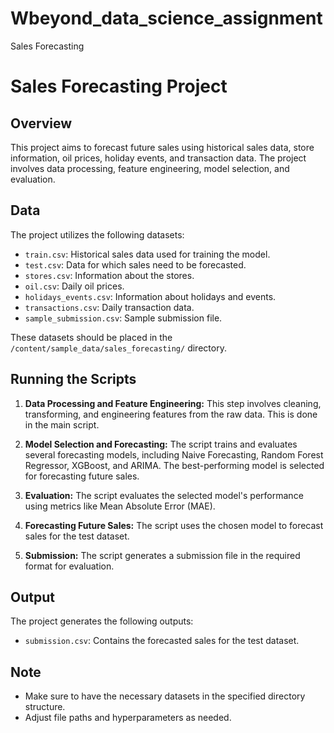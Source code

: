 # Wbeyond_data_science_assignment
Sales Forecasting
# Sales Forecasting Project

## Overview

This project aims to forecast future sales using historical sales data, store information, oil prices, holiday events, and transaction data. The project involves data processing, feature engineering, model selection, and evaluation.

## Data

The project utilizes the following datasets:

- `train.csv`: Historical sales data used for training the model.
- `test.csv`: Data for which sales need to be forecasted.
- `stores.csv`: Information about the stores.
- `oil.csv`: Daily oil prices.
- `holidays_events.csv`: Information about holidays and events.
- `transactions.csv`: Daily transaction data.
- `sample_submission.csv`: Sample submission file.

These datasets should be placed in the `/content/sample_data/sales_forecasting/` directory.

## Running the Scripts

1. **Data Processing and Feature Engineering:** This step involves cleaning, transforming, and engineering features from the raw data. This is done in the main script.

2. **Model Selection and Forecasting:** The script trains and evaluates several forecasting models, including Naive Forecasting, Random Forest Regressor, XGBoost, and ARIMA. The best-performing model is selected for forecasting future sales.

3. **Evaluation:** The script evaluates the selected model's performance using metrics like Mean Absolute Error (MAE).

4. **Forecasting Future Sales:** The script uses the chosen model to forecast sales for the test dataset.

5. **Submission:** The script generates a submission file in the required format for evaluation.


## Output

The project generates the following outputs:

- `submission.csv`: Contains the forecasted sales for the test dataset.

## Note

- Make sure to have the necessary datasets in the specified directory structure.
- Adjust file paths and hyperparameters as needed.
